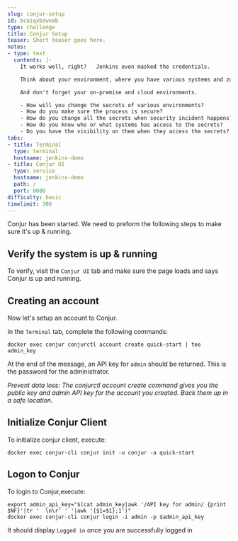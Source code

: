 ```yaml
---
slug: conjur-setup
id: bcaiqxbzwxmb
type: challenge
title: Conjur Setup
teaser: Short teaser goes here.
notes:
- type: text
  contents: |-
    It works well, right?   Jenkins even masked the credentials.

    Think about your environment, where you have various systems and zones, not to mention dev, staging, UAT & production sites.

    And don't forget your on-premise and cloud environments.

    - How will you change the secrets of various environments?
    - How do you make sure the process is secure?
    - How do you change all the secrets when security incident happens?
    - How do you know who or what systems has access to the secrets?
    - Do you have the visibility on them when they access the secrets?
tabs:
- title: Terminal
  type: terminal
  hostname: jenkins-demo
- title: Conjur UI
  type: service
  hostname: jenkins-demo
  path: /
  port: 8080
difficulty: basic
timelimit: 300
---
```

Conjur has been started.
We need to preform the following steps to make sure it's up & running.


## Verify the system is up & running

To verify, visit the `Conjur UI` tab and make sure the page loads and says Conjur is up and running.

## Creating an account

Now let's setup an account to Conjur.

In the `Terminal` tab, complete the following commands:

```
docker exec conjur conjurctl account create quick-start | tee admin_key
```

At the end of the message, an API key for `admin` should be returned.
This is the password for the administrator.

_Prevent data loss: The conjurctl account create command gives you the public key and admin API key for the account you created. Back them up in a safe location._

## Initialize Conjur Client

To initialize conjur client, execute:
```
docker exec conjur-cli conjur init -u conjur -a quick-start
```

## Logon to Conjur

To login to Conjur,execute:
```
export admin_api_key="$(cat admin_key|awk '/API key for admin/ {print $NF}'|tr '  \n\r' ' '|awk '{$1=$1};1')"
docker exec conjur-cli conjur login -i admin -p $admin_api_key
```

It should display `Logged in` once you are successfully logged in

